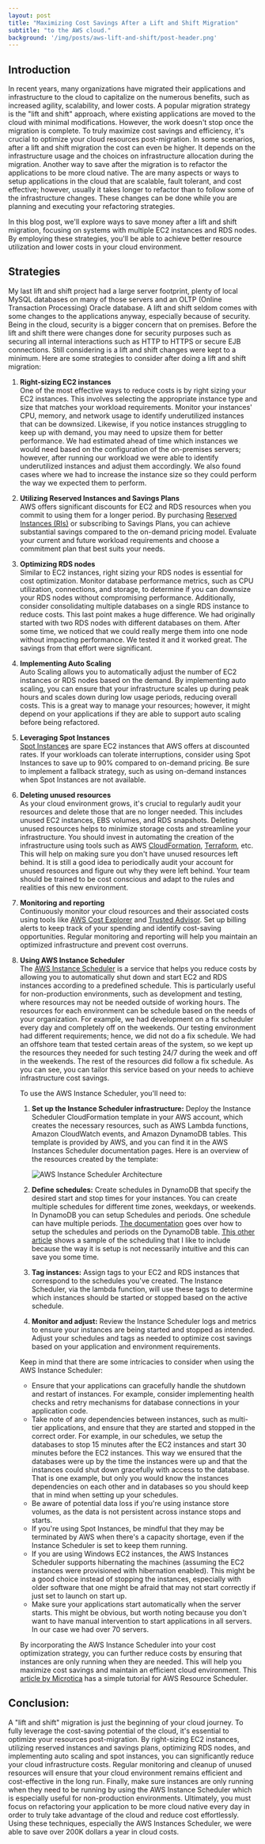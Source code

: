```yaml
---
layout: post
title: "Maximizing Cost Savings After a Lift and Shift Migration"
subtitle: "to the AWS cloud."
background: '/img/posts/aws-lift-and-shift/post-header.png'
---
```


## Introduction

In recent years, many organizations have migrated their applications and infrastructure to the cloud to capitalize on the numerous benefits, such as increased agility, scalability, and lower costs. A popular migration strategy is the "lift and shift" approach, where existing applications are moved to the cloud with minimal modifications. However, the work doesn't stop once the migration is complete. To truly maximize cost savings and efficiency, it's crucial to optimize your cloud resources post-migration.  In some scenarios, after a lift and shift migration the cost can even be higher.  It depends on the infrastructure usage and the choices on infrastructure allocation during the migration.  Another way to save after the migration is to refactor the applications to be more cloud native.  The are many aspects or ways to setup applications in the cloud that are scalable, fault tolerant, and cost effective; however, usually it takes longer to refactor than to follow some of the infrastructure changes.  These changes can be done while you are planning and executing your refactoring strategies.

In this blog post, we'll explore ways to save money after a lift and shift migration, focusing on systems with multiple EC2 instances and RDS nodes. By employing these strategies, you'll be able to achieve better resource utilization and lower costs in your cloud environment.

## Strategies

My last lift and shift project had a large server footprint, plenty of local MySQL databases on many of those servers and an OLTP (Online Transaction Processing) Oracle database.  A lift and shift seldom comes with some changes to the applications anyway, especially because of security.  Being in the cloud, security is a bigger concern that on premises. Before the lift and shift there were changes done for security purposes such as securing all internal interactions such as HTTP to HTTPS or secure EJB connections.  Still considering is a lift and shift changes were kept to a minimum.  Here are some strategies to consider after doing a lift and shift migration:

1. **Right-sizing EC2 instances**<br>
One of the most effective ways to reduce costs is by right sizing your EC2 instances. This involves selecting the appropriate instance type and size that matches your workload requirements. Monitor your instances' CPU, memory, and network usage to identify underutilized instances that can be downsized. Likewise, if you notice instances struggling to keep up with demand, you may need to upsize them for better performance.  We had estimated ahead of time which instances we would need based on the configuration of the on-premises servers; however, after running our workload we were able to identify underutilized instances and adjust them accordingly.  We also found cases where we had to increase the instance size so they could perform the way we expected them to perform.

2. **Utilizing Reserved Instances and Savings Plans**<br>
AWS offers significant discounts for EC2 and RDS resources when you commit to using them for a longer period. By purchasing [Reserved Instances (RIs)](https://aws.amazon.com/ec2/pricing/reserved-instances/) or subscribing to Savings Plans, you can achieve substantial savings compared to the on-demand pricing model. Evaluate your current and future workload requirements and choose a commitment plan that best suits your needs.

3. **Optimizing RDS nodes**<br>
Similar to EC2 instances, right sizing your RDS nodes is essential for cost optimization. Monitor database performance metrics, such as CPU utilization, connections, and storage, to determine if you can downsize your RDS nodes without compromising performance. Additionally, consider consolidating multiple databases on a single RDS instance to reduce costs.  This last point makes a huge difference.  We had originally started with two RDS nodes with different databases on them.  After some time, we noticed that we could really merge them into one node without impacting performance.  We tested it and it worked great.  The savings from that effort were significant.

4. **Implementing Auto Scaling**<br>
Auto Scaling allows you to automatically adjust the number of EC2 instances or RDS nodes based on the demand. By implementing auto scaling, you can ensure that your infrastructure scales up during peak hours and scales down during low usage periods, reducing overall costs.  This is a great way to manage your resources; however, it might depend on your applications if they are able to support auto scaling before being refactored.

5. **Leveraging Spot Instances**<br>
[Spot Instances](https://aws.amazon.com/ec2/spot/) are spare EC2 instances that AWS offers at discounted rates. If your workloads can tolerate interruptions, consider using Spot Instances to save up to 90% compared to on-demand pricing. Be sure to implement a fallback strategy, such as using on-demand instances when Spot Instances are not available.

6. **Deleting unused resources**<br>
As your cloud environment grows, it's crucial to regularly audit your resources and delete those that are no longer needed. This includes unused EC2 instances, EBS volumes, and RDS snapshots. Deleting unused resources helps to minimize storage costs and streamline your infrastructure.  You should invest in automating the creation of the infrastructure using tools such as AWS [CloudFormation](https://aws.amazon.com/cloudformation/), [Terraform](https://www.terraform.io/), etc.  This will help on making sure you don't have unused resources left behind.  It is still a good idea to periodically audit your account for unused resources and figure out why they were left behind.  Your team should be trained to be cost conscious and adapt to the rules and realities of this new environment.

7. **Monitoring and reporting**<br>
Continuously monitor your cloud resources and their associated costs using tools like [AWS Cost Explorer](https://aws.amazon.com/aws-cost-management/aws-cost-explorer/) and [Trusted Advisor](https://aws.amazon.com/premiumsupport/technology/trusted-advisor/). Set up billing alerts to keep track of your spending and identify cost-saving opportunities. Regular monitoring and reporting will help you maintain an optimized infrastructure and prevent cost overruns.

8. **Using AWS Instance Scheduler**<br>
The [AWS Instance Scheduler](https://aws.amazon.com/solutions/implementations/instance-scheduler-on-aws/) is a service that helps you reduce costs by allowing you to automatically shut down and start EC2 and RDS instances according to a predefined schedule. This is particularly useful for non-production environments, such as development and testing, where resources may not be needed outside of working hours.  The resources for each environment can be schedule based on the needs of your organization.  For example, we had development on a fix scheduler every day and completely off on the weekends.  Our testing environment had different requirements; hence, we did not do a fix schedule.  We had an offshore team that tested certain areas of the system, so we kept up the resources they needed for such testing 24/7 during the week and off in the weekends.  The rest of the resources did follow a fix schedule.  As you can see, you can tailor this service based on your needs to achieve infrastructure cost savings.

    To use the AWS Instance Scheduler, you'll need to:

    1. **Set up the Instance Scheduler infrastructure:** Deploy the Instance Scheduler CloudFormation template in your AWS account, which creates the necessary resources, such as AWS Lambda functions, Amazon CloudWatch events, and Amazon DynamoDB tables.  This template is provided by AWS, and you can find it in the AWS Instances Scheduler documentation pages.  Here is an overview of the resources created by the template:

        ![AWS Instance Scheduler Architecture](img/posts/maximizing-cost-savings/instance-scheduler-architecture.png)

    2. **Define schedules:** Create schedules in DynamoDB that specify the desired start and stop times for your instances. You can create multiple schedules for different time zones, weekdays, or weekends.  In DynamoDB you can setup Schedules and periods.  One schedule can have multiple periods.  [The documentation](https://docs.aws.amazon.com/solutions/latest/instance-scheduler-on-aws/components.html) goes over how to setup the schedules and periods on the DynamoDB table.  [This other article](https://docs.aws.amazon.com/solutions/latest/instance-scheduler-on-aws/sample-schedule.html) shows a sample of the scheduling that I like to include because the way it is setup is not necessarily intuitive and this can save you some time.

    3. **Tag instances:** Assign tags to your EC2 and RDS instances that correspond to the schedules you've created. The Instance Scheduler, via the lambda function, will use these tags to determine which instances should be started or stopped based on the active schedule.

    4. **Monitor and adjust:** Review the Instance Scheduler logs and metrics to ensure your instances are being started and stopped as intended. Adjust your schedules and tags as needed to optimize cost savings based on your application and environment requirements.

    Keep in mind that there are some intricacies to consider when using the AWS Instance Scheduler:

    - Ensure that your applications can gracefully handle the shutdown and restart of instances. For example, consider implementing health checks and retry mechanisms for database connections in your application code.
    - Take note of any dependencies between instances, such as multi-tier applications, and ensure that they are started and stopped in the correct order.  For example, in our schedules, we setup the databases to stop 15 minutes after the EC2 instances and start 30 minutes before the EC2 instances.  This way we ensured that the databases were up by the time the instances were up and that the instances could shut down gracefully with access to the database.  That is one example, but only you would know the instances dependencies on each other and in databases so you should keep that in mind when setting up your schedules.
    - Be aware of potential data loss if you're using instance store volumes, as the data is not persistent across instance stops and starts.
    - If you're using Spot Instances, be mindful that they may be terminated by AWS when there's a capacity shortage, even if the Instance Scheduler is set to keep them running.
    - If you are using Windows EC2 instances, the AWS Instances Scheduler supports hibernating the machines (assuming the EC2 instances were provisioned with hibernation enabled).  This might be a good choice instead of stopping the instances, especially with older software that one might be afraid that may not start correctly if just set to launch on start up.
    - Make sure your applications start automatically when the server starts.  This might be obvious, but worth noting because you don't want to have manual intervention to start applications in all servers.  In our case we had over 70 servers.

    By incorporating the AWS Instance Scheduler into your cost optimization strategy, you can further reduce costs by ensuring that instances are only running when they are needed. This will help you maximize cost savings and maintain an efficient cloud environment.  This [article by Microtica](https://dev.to/microtica/a-step-by-step-guide-to-aws-instance-scheduler-14lj) has a simple tutorial for AWS Resource Scheduler.

## Conclusion:

A "lift and shift" migration is just the beginning of your cloud journey. To fully leverage the cost-saving potential of the cloud, it's essential to optimize your resources post-migration. By right-sizing EC2 instances, utilizing reserved instances and savings plans, optimizing RDS nodes, and implementing auto scaling and spot instances, you can significantly reduce your cloud infrastructure costs. Regular monitoring and cleanup of unused resources will ensure that your cloud environment remains efficient and cost-effective in the long run.  Finally, make sure instances are only running when they need to be running by using the AWS Instance Scheduler which is especially useful for non-production environments.  Ultimately, you must focus on refactoring your application to be more cloud native every day in order to truly take advantage of the cloud and reduce cost effortlessly.  Using these techniques, especially the AWS Instances Scheduler, we were able to save over 200K dollars a year in cloud costs.